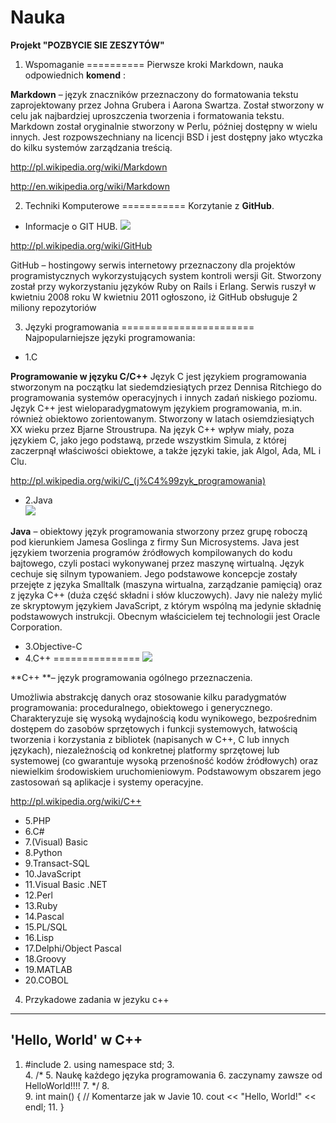 Nauka
=====
**Projekt "POZBYCIE SIE ZESZYTÓW"**


1) Wspomaganie 
==========
Pierwsze kroki Markdown, nauka odpowiednich **komend** :

**Markdown** – język znaczników przeznaczony do formatowania tekstu zaprojektowany przez Johna Grubera i Aarona Swartza. Został stworzony w celu jak najbardziej uproszczenia tworzenia i formatowania tekstu. Markdown został oryginalnie stworzony w Perlu, później dostępny w wielu innych. Jest rozpowszechniany na licencji BSD i jest dostępny jako wtyczka do kilku systemów zarządzania treścią.

http://pl.wikipedia.org/wiki/Markdown

http://en.wikipedia.org/wiki/Markdown


2) Techniki Komputerowe 
===========
Korzytanie z **GitHub**.
* Informacje o GIT HUB.
![](http://upload.wikimedia.org/wikipedia/commons/b/b3/GitHub.svg)


http://pl.wikipedia.org/wiki/GitHub


GitHub – hostingowy serwis internetowy przeznaczony dla projektów programistycznych wykorzystujących system kontroli wersji Git.
Stworzony został przy wykorzystaniu języków Ruby on Rails i Erlang. Serwis ruszył w kwietniu 2008 roku
W kwietniu 2011 ogłoszono, iż GitHub obsługuje 2 miliony repozytoriów


3) Języki programowania 
=======================
Najpopularniejsze języki programowania:
* 1.C

**Programowanie w języku C/C++**
Język C jest językiem programowania stworzonym na początku lat siedemdziesiątych przez Dennisa Ritchiego do programowania systemów operacyjnych i innych zadań niskiego poziomu.
Język C++ jest wieloparadygmatowym językiem programowania, m.in. również obiektowo zorientowanym. Stworzony w latach osiemdziesiątych XX wieku przez Bjarne Stroustrupa. Na język C++ wpływ miały, poza językiem C, jako jego podstawą, przede wszystkim Simula, z której zaczerpnął właściwości obiektowe, a także języki takie, jak Algol, Ada, ML i Clu.

http://pl.wikipedia.org/wiki/C_(j%C4%99zyk_programowania)

* 2.Java  
**![](http://cdn.theatlantic.com/static/mt/assets/jamesfallows/java_medium.jpg)**

**Java** – obiektowy język programowania stworzony przez grupę roboczą pod kierunkiem Jamesa Goslinga z firmy Sun Microsystems. Java jest językiem tworzenia programów źródłowych kompilowanych do kodu bajtowego, czyli postaci wykonywanej przez maszynę wirtualną. Język cechuje się silnym typowaniem. Jego podstawowe koncepcje zostały przejęte z języka Smalltalk (maszyna wirtualna, zarządzanie pamięcią) oraz z języka C++ (duża część składni i słów kluczowych).
Javy nie należy mylić ze skryptowym językiem JavaScript, z którym wspólną ma jedynie składnię podstawowych instrukcji.
Obecnym właścicielem tej technologii jest Oracle Corporation.

* 3.Objective-C
* 4.C++
===============
![](http://4.bp.blogspot.com/-hQ3ZnA7vhoo/T-dIa5vgP-I/AAAAAAAAAm8/JCQqtvtMpdw/s1600/cplus.jpg)

**C++ **– język programowania ogólnego przeznaczenia.

Umożliwia abstrakcję danych oraz stosowanie kilku paradygmatów programowania: proceduralnego, obiektowego i generycznego. Charakteryzuje się wysoką wydajnością kodu wynikowego, bezpośrednim dostępem do zasobów sprzętowych i funkcji systemowych, łatwością tworzenia i korzystania z bibliotek (napisanych w C++, C lub innych językach), niezależnością od konkretnej platformy sprzętowej lub systemowej (co gwarantuje wysoką przenośność kodów źródłowych) oraz niewielkim środowiskiem uruchomieniowym. Podstawowym obszarem jego zastosowań są aplikacje i systemy operacyjne.

http://pl.wikipedia.org/wiki/C++

* 5.PHP
* 6.C#
* 7.(Visual) Basic
* 8.Python
* 9.Transact-SQL
* 10.JavaScript
* 11.Visual Basic .NET
* 12.Perl
* 13.Ruby
* 14.Pascal
* 15.PL/SQL
* 16.Lisp
* 17.Delphi/Object Pascal
* 18.Groovy
* 19.MATLAB
* 20.COBOL

4) Przykadowe zadania w jezyku c++ 
-----------------------------------------

'Hello, World' w C++ 
----------------------
  1.  #include <iostream>
      2.  using namespace std;
      3.  
      4.  /*
      5.      Naukę każdego języka programowania
      6.      zaczynamy zawsze od HelloWorld!!!!
      7.   */
      8.  
      9.  int main() { // Komentarze jak w Javie
     10.      cout << "Hello, World!" << endl;
     11.  }
